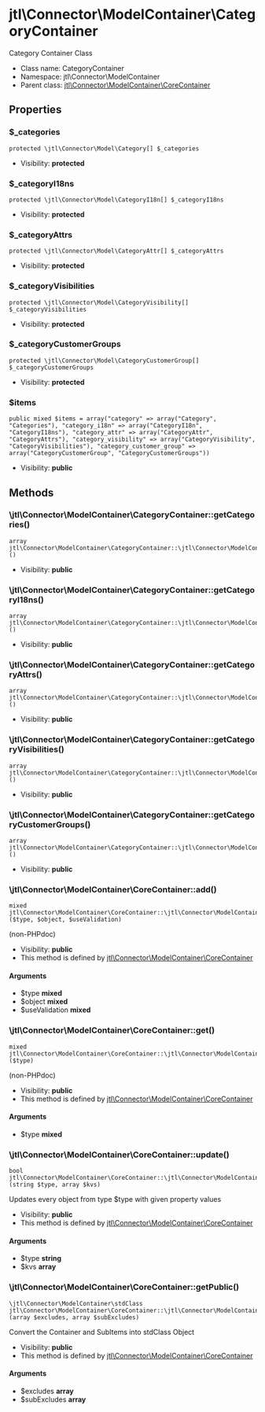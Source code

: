 jtl\Connector\ModelContainer\CategoryContainer
===============

Category Container Class




* Class name: CategoryContainer
* Namespace: jtl\Connector\ModelContainer
* Parent class: [jtl\Connector\ModelContainer\CoreContainer](jtl-Connector-ModelContainer-CoreContainer.md)





Properties
----------


### $_categories

```
protected \jtl\Connector\Model\Category[] $_categories
```





* Visibility: **protected**


### $_categoryI18ns

```
protected \jtl\Connector\Model\CategoryI18n[] $_categoryI18ns
```





* Visibility: **protected**


### $_categoryAttrs

```
protected \jtl\Connector\Model\CategoryAttr[] $_categoryAttrs
```





* Visibility: **protected**


### $_categoryVisibilities

```
protected \jtl\Connector\Model\CategoryVisibility[] $_categoryVisibilities
```





* Visibility: **protected**


### $_categoryCustomerGroups

```
protected \jtl\Connector\Model\CategoryCustomerGroup[] $_categoryCustomerGroups
```





* Visibility: **protected**


### $items

```
public mixed $items = array("category" => array("Category", "Categories"), "category_i18n" => array("CategoryI18n", "CategoryI18ns"), "category_attr" => array("CategoryAttr", "CategoryAttrs"), "category_visibility" => array("CategoryVisibility", "CategoryVisibilities"), "category_customer_group" => array("CategoryCustomerGroup", "CategoryCustomerGroups"))
```





* Visibility: **public**


Methods
-------


### \jtl\Connector\ModelContainer\CategoryContainer::getCategories()

```
array jtl\Connector\ModelContainer\CategoryContainer::\jtl\Connector\ModelContainer\CategoryContainer::getCategories()()
```





* Visibility: **public**



### \jtl\Connector\ModelContainer\CategoryContainer::getCategoryI18ns()

```
array jtl\Connector\ModelContainer\CategoryContainer::\jtl\Connector\ModelContainer\CategoryContainer::getCategoryI18ns()()
```





* Visibility: **public**



### \jtl\Connector\ModelContainer\CategoryContainer::getCategoryAttrs()

```
array jtl\Connector\ModelContainer\CategoryContainer::\jtl\Connector\ModelContainer\CategoryContainer::getCategoryAttrs()()
```





* Visibility: **public**



### \jtl\Connector\ModelContainer\CategoryContainer::getCategoryVisibilities()

```
array jtl\Connector\ModelContainer\CategoryContainer::\jtl\Connector\ModelContainer\CategoryContainer::getCategoryVisibilities()()
```





* Visibility: **public**



### \jtl\Connector\ModelContainer\CategoryContainer::getCategoryCustomerGroups()

```
array jtl\Connector\ModelContainer\CategoryContainer::\jtl\Connector\ModelContainer\CategoryContainer::getCategoryCustomerGroups()()
```





* Visibility: **public**



### \jtl\Connector\ModelContainer\CoreContainer::add()

```
mixed jtl\Connector\ModelContainer\CoreContainer::\jtl\Connector\ModelContainer\CoreContainer::add()($type, $object, $useValidation)
```

(non-PHPdoc)



* Visibility: **public**
* This method is defined by [jtl\Connector\ModelContainer\CoreContainer](jtl-Connector-ModelContainer-CoreContainer.md)

#### Arguments

* $type **mixed**
* $object **mixed**
* $useValidation **mixed**



### \jtl\Connector\ModelContainer\CoreContainer::get()

```
mixed jtl\Connector\ModelContainer\CoreContainer::\jtl\Connector\ModelContainer\CoreContainer::get()($type)
```

(non-PHPdoc)



* Visibility: **public**
* This method is defined by [jtl\Connector\ModelContainer\CoreContainer](jtl-Connector-ModelContainer-CoreContainer.md)

#### Arguments

* $type **mixed**



### \jtl\Connector\ModelContainer\CoreContainer::update()

```
bool jtl\Connector\ModelContainer\CoreContainer::\jtl\Connector\ModelContainer\CoreContainer::update()(string $type, array $kvs)
```

Updates every object from type $type with given property values



* Visibility: **public**
* This method is defined by [jtl\Connector\ModelContainer\CoreContainer](jtl-Connector-ModelContainer-CoreContainer.md)

#### Arguments

* $type **string**
* $kvs **array**



### \jtl\Connector\ModelContainer\CoreContainer::getPublic()

```
\jtl\Connector\ModelContainer\stdClass jtl\Connector\ModelContainer\CoreContainer::\jtl\Connector\ModelContainer\CoreContainer::getPublic()(array $excludes, array $subExcludes)
```

Convert the Container and SubItems into stdClass Object



* Visibility: **public**
* This method is defined by [jtl\Connector\ModelContainer\CoreContainer](jtl-Connector-ModelContainer-CoreContainer.md)

#### Arguments

* $excludes **array**
* $subExcludes **array**


